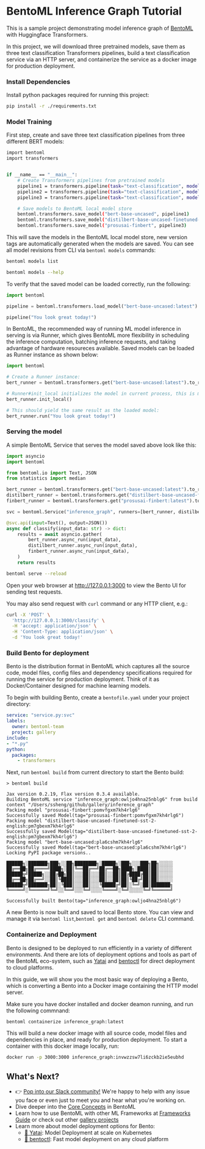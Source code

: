 # BentoML Inference Graph Tutorial

This is a sample project demonstrating model inference graph of [BentoML](https://github.com/bentoml) 
with Huggingface Transformers.

In this project, we will download three pretrained models, save them as three text classification
Transformers pipelines, build a text classification service via an HTTP server, and containerize the 
service as a docker image for production deployment.

### Install Dependencies

Install python packages required for running this project:
```bash
pip install -r ./requirements.txt
```

### Model Training

First step, create and save three text classification pipelines from three different BERT models:

```bash
import bentoml
import transformers


if __name__ == "__main__":
    # Create Transformers pipelines from pretrained models
    pipeline1 = transformers.pipeline(task="text-classification", model="bert-base-uncased", tokenizer="bert-base-uncased")
    pipeline2 = transformers.pipeline(task="text-classification", model="distilbert-base-uncased-finetuned-sst-2-english")
    pipeline3 = transformers.pipeline(task="text-classification", model="ProsusAI/finbert")

    # Save models to BentoML local model store
    bentoml.transformers.save_model("bert-base-uncased", pipeline1)
    bentoml.transformers.save_model("distilbert-base-uncased-finetuned-sst-2-english", pipeline2)
    bentoml.transformers.save_model("prosusai-finbert", pipeline3)

```

This will save the models in the BentoML local model store, new version tags are automatically
generated when the models are saved. You can see all model revisions from CLI via `bentoml models`
commands:

```bash
bentoml models list

bentoml models --help
```

To verify that the saved model can be loaded correctly, run the following:

```python
import bentoml

pipeline = bentoml.transformers.load_model("bert-base-uncased:latest")

pipeline("You look great today!")
```

In BentoML, the recommended way of running ML model inference in serving is via Runner, which 
gives BentoML more flexibility in scheduling the inference computation, batching inference requests, 
and taking advantage of hardware resoureces available. Saved models can be loaded as Runner instance as 
shown below:

```python
import bentoml

# Create a Runner instance:
bert_runner = bentoml.transformers.get("bert-base-uncased:latest").to_runner()

# Runner#init_local initializes the model in current process, this is meant for development and testing only:
bert_runner.init_local()

# This should yield the same result as the loaded model:
bert_runner.run("You look great today!")
```


### Serving the model

A simple BentoML Service that serves the model saved above look like this:

```python
import asyncio
import bentoml

from bentoml.io import Text, JSON
from statistics import median

bert_runner = bentoml.transformers.get("bert-base-uncased:latest").to_runner()
distilbert_runner = bentoml.transformers.get("distilbert-base-uncased-finetuned-sst-2-english:latest").to_runner()
finbert_runner = bentoml.transformers.get("prosusai-finbert:latest").to_runner()

svc = bentoml.Service("inference_graph", runners=[bert_runner, distilbert_runner, finbert_runner])

@svc.api(input=Text(), output=JSON())
async def classify(input_data: str) -> dict:
    results = await asyncio.gather(
        bert_runner.async_run(input_data),
        distilbert_runner.async_run(input_data),
        finbert_runner.async_run(input_data),
    )
    return results
```

```bash
bentoml serve --reload
```

Open your web browser at http://127.0.0.1:3000 to view the Bento UI for sending test requests.

You may also send request with `curl` command or any HTTP client, e.g.:

```bash
curl -X 'POST' \
  'http://127.0.0.1:3000/classify' \
  -H 'accept: application/json' \
  -H 'Content-Type: application/json' \
  -d 'You look great today!'
```


### Build Bento for deployment

Bento is the distribution format in BentoML which captures all the source code, model files, config
files and dependency specifications required for running the service for production deployment. Think 
of it as Docker/Container designed for machine learning models.

To begin with building Bento, create a `bentofile.yaml` under your project directory:

```yaml
service: "service.py:svc"
labels:
  owner: bentoml-team
  project: gallery
include:
- "*.py"
python:
  packages:
    - transformers
```

Next, run `bentoml build` from current directory to start the Bento build:

```
> bentoml build

Jax version 0.2.19, Flax version 0.3.4 available.
Building BentoML service "inference_graph:owljo4hna25nblg6" from build context "/Users/ssheng/github/gallery/inference_graph"
Packing model "prosusai-finbert:pomvfgxm7kh4rlg6"
Successfully saved Model(tag="prosusai-finbert:pomvfgxm7kh4rlg6")
Packing model "distilbert-base-uncased-finetuned-sst-2-english:pm7gbexm7kh4rlg6"
Successfully saved Model(tag="distilbert-base-uncased-finetuned-sst-2-english:pm7gbexm7kh4rlg6")
Packing model "bert-base-uncased:pla6cshm7kh4rlg6"
Successfully saved Model(tag="bert-base-uncased:pla6cshm7kh4rlg6")
Locking PyPI package versions..

██████╗░███████╗███╗░░██╗████████╗░█████╗░███╗░░░███╗██╗░░░░░
██╔══██╗██╔════╝████╗░██║╚══██╔══╝██╔══██╗████╗░████║██║░░░░░
██████╦╝█████╗░░██╔██╗██║░░░██║░░░██║░░██║██╔████╔██║██║░░░░░
██╔══██╗██╔══╝░░██║╚████║░░░██║░░░██║░░██║██║╚██╔╝██║██║░░░░░
██████╦╝███████╗██║░╚███║░░░██║░░░╚█████╔╝██║░╚═╝░██║███████╗
╚═════╝░╚══════╝╚═╝░░╚══╝░░░╚═╝░░░░╚════╝░╚═╝░░░░░╚═╝╚══════╝

Successfully built Bento(tag="inference_graph:owljo4hna25nblg6")
```

A new Bento is now built and saved to local Bento store. You can view and manage it via 
`bentoml list`,`bentoml get` and `bentoml delete` CLI command.


### Containerize and Deployment

Bento is designed to be deployed to run efficiently in a variety of different environments.
And there are lots of deployment options and tools as part of the BentoML eco-system, such as 
[Yatai](https://github.com/bentoml/Yatai) and [bentoctl](https://github.com/bentoml/bentoctl) for
direct deployment to cloud platforms.

In this guide, we will show you the most basic way of deploying a Bento, which is converting a Bento
into a Docker image containing the HTTP model server.

Make sure you have docker installed and docker deamon running, and run the following commnand:

```bash
bentoml containerize inference_graph:latest
```

This will build a new docker image with all source code, model files and dependencies in place,
and ready for production deployment. To start a container with this docker image locally, run:

```bash
docker run -p 3000:3000 inference_graph:invwzzsw7li6zckb2ie5eubhd 
```

## What's Next?

- 👉 [Pop into our Slack community!](https://l.linklyhq.com/l/ktO8) We're happy to help with any issue you face or even just to meet you and hear what you're working on.
- Dive deeper into the [Core Concepts](https://docs.bentoml.org/en/latest/concepts/index.html) in BentoML
- Learn how to use BentoML with other ML Frameworks at [Frameworks Guide](https://docs.bentoml.org/en/latest/frameworks/index.html) or check out other [gallery projects](https://github.com/bentoml/BentoML/tree/main/examples)
- Learn more about model deployment options for Bento:
  - [🦄️ Yatai](https://github.com/bentoml/Yatai): Model Deployment at scale on Kubernetes
  - [🚀 bentoctl](https://github.com/bentoml/bentoctl): Fast model deployment on any cloud platform


